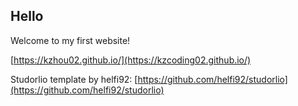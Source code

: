 ## Hello
Welcome to my first website!

[https://kzhou02.github.io/](https://kzcoding02.github.io/)

Studorlio template by helfi92: [https://github.com/helfi92/studorlio](https://github.com/helfi92/studorlio)
